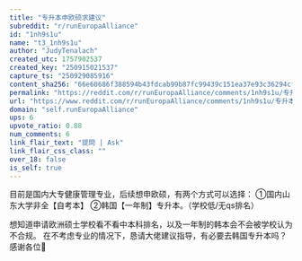 ```yaml
---
title: "专升本申欧硕求建议"
subreddit: "r/runEuropaAlliance"
id: "1nh9s1u"
name: "t3_1nh9s1u"
author: "JudyTenalach"
created_utc: 1757902537
created_key: "250915021537"
capture_ts: "250929085916"
content_sha256: "66e60686f388594b43fdcab99b87fc99439c151ea37e93c36294cf8468300523"
permalink: "https://reddit.com/r/runEuropaAlliance/comments/1nh9s1u/专升本申欧硕求建议/"
url: "https://www.reddit.com/r/runEuropaAlliance/comments/1nh9s1u/专升本申欧硕求建议/"
domain: "self.runEuropaAlliance"
ups: 6
upvote_ratio: 0.88
num_comments: 6
link_flair_text: "提問 | Ask"
link_flair_css_class: ""
over_18: false
is_self: true
---
```


目前是国内大专健康管理专业，后续想申欧硕，有两个方式可以选择：
①国内山东大学非全【自考本】 ②韩国【一年制】专升本。（学校低/无qs排名）

想知道申请欧洲硕士学校看不看中本科排名，以及一年制的韩本会不会被学校认为不合规。
在不考虑专业的情况下，恳请大佬建议指导，有必要去韩国专升本吗？感谢各位🙏
